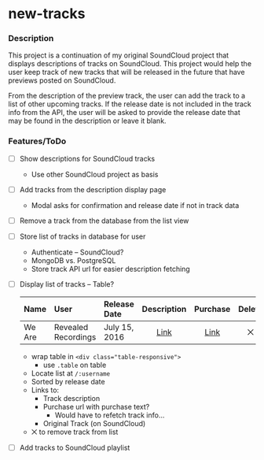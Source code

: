 # new-tracks

### Description

This project is a continuation of my original SoundCloud project that displays descriptions of tracks on SoundCloud. This project would help the user keep track of new tracks that will be released in the future that have previews posted on SoundCloud.

From the description of the preview track, the user can add the track to a list of other upcoming tracks. If the release date is not included in the track info from the API, the user will be asked to provide the release date that may be found in the description or leave it blank.

### Features/ToDo
- [ ] Show descriptions for SoundCloud tracks
  - Use other SoundCloud project as basis
- [ ] Add tracks from the description display page
  - Modal asks for confirmation and release date if not in track data
- [ ] Remove a track from the database from the list view
- [ ] Store list of tracks in database for user
  - Authenticate – SoundCloud?
  - MongoDB vs. PostgreSQL
  - Store track API url for easier description fetching
- [ ] Display list of tracks – Table?

  |Name|User|Release Date|Description|Purchase|Delete|
  |:---|:---|:-----------|:---------:|:------:|:----:|
  |We Are|Revealed Recordings|July 15, 2016|[Link](#)|[Link](#)|⨉|

  - wrap table in `<div class="table-responsive">`
    - use `.table` on table
  - Locate list at `/:username`
  - Sorted by release date
  - Links to:
    - Track description
    - Purchase url with purchase text?
      - Would have to refetch track info...
    - Original Track (on SoundCloud)
  - ⨉ to remove track from list
- [ ] Add tracks to SoundCloud playlist
